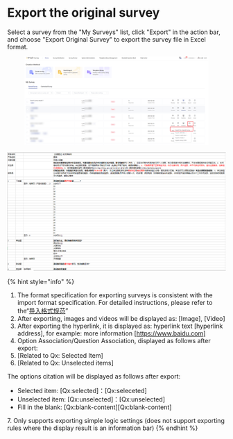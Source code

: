 # Export the original survey

Select a survey from the "My Surveys" list, click "Export" in the action bar, and choose "Export Original Survey" to export the survey file in Excel format.

<figure><img src="../../../.gitbook/assets/image (933).png" alt=""><figcaption></figcaption></figure>

![Export Original Survey](<../../../.gitbook/assets/image (393).png>)

{% hint style="info" %}
1. The format specification for exporting surveys is consistent with the import format specification. For detailed instructions, please refer to the“[导入格式规范](../../../cao-zuo-zhi-yin/wen-juan-bian-ji/fu-gai-dao-ru.md#step-1-zai-excel-bian-ji-wen-juan-nei-rong)”
2. After exporting, images and videos will be displayed as: \[Image], \[Video]
3. After exporting the hyperlink, it is displayed as: hyperlink text \[hyperlink address], for example: more information \[https://www.baidu.com]
4. Option Association/Question Association, displayed as follows after export:
5. \[Related to Qx: Selected Item]
6. \[Related to Qx: Unselected items]

&#x20;    The options citation will be displayed as follows after export:

* Selected item: \[Qx:selected]：\[Qx:seleceted]&#x20;
* Unselected item: \[Qx:unselected]：\[Qx:unselected]&#x20;
* Fill in the blank: \[Qx:blank-content]\[Qx:blank-content]

&#x20;  7\. Only supports exporting simple logic settings (does not support exporting rules where the display result is an information bar)
{% endhint %}
